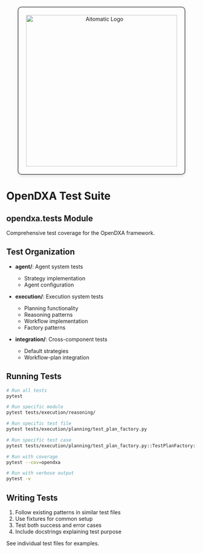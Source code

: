 <!-- markdownlint-disable MD041 -->
<!-- markdownlint-disable MD033 -->
<p align="center">
  <img src="https://cdn.prod.website-files.com/62a10970901ba826988ed5aa/62d942adcae82825089dabdb_aitomatic-logo-black.png" alt="Aitomatic Logo" width="400" style="border: 2px solid #666; border-radius: 10px; padding: 20px; box-shadow: 0 4px 8px rgba(0,0,0,0.1);"/>
</p>

# OpenDXA Test Suite

## opendxa.tests Module

Comprehensive test coverage for the OpenDXA framework.

## Test Organization

- **agent/**: Agent system tests
  - Strategy implementation
  - Agent configuration

- **execution/**: Execution system tests
  - Planning functionality
  - Reasoning patterns
  - Workflow implementation
  - Factory patterns

- **integration/**: Cross-component tests
  - Default strategies
  - Workflow-plan integration

## Running Tests

```bash
# Run all tests
pytest

# Run specific module
pytest tests/execution/reasoning/

# Run specific test file
pytest tests/execution/planning/test_plan_factory.py

# Run specific test case
pytest tests/execution/planning/test_plan_factory.py::TestPlanFactory::test_create_plan

# Run with coverage
pytest --cov=opendxa

# Run with verbose output
pytest -v
```

## Writing Tests

1. Follow existing patterns in similar test files
2. Use fixtures for common setup
3. Test both success and error cases
4. Include docstrings explaining test purpose

See individual test files for examples.
